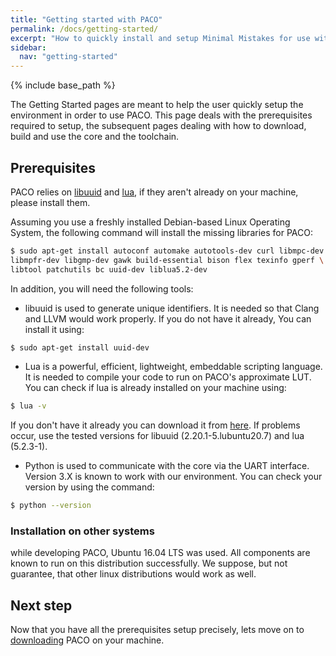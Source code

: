 ```yaml
---
title: "Getting started with PACO"
permalink: /docs/getting-started/
excerpt: "How to quickly install and setup Minimal Mistakes for use with GitHub Pages."
sidebar:
  nav: "getting-started"
---
```


{% include base_path %}

The Getting Started pages are meant to help the user quickly setup the environment in order to use PACO. This page deals with the prerequisites required to setup, the subsequent pages dealing with how to download, build and use the core and the toolchain.


## Prerequisites
PACO relies on [libuuid](https://sourceforge.net/projects/libuuid/) and [lua](https://www.lua.org/), if they aren't already on your machine, please install them.  

Assuming you use a freshly installed Debian-based Linux Operating System, the following command will install the missing libraries for PACO:

```bash
$ sudo apt-get install autoconf automake autotools-dev curl libmpc-dev \
libmpfr-dev libgmp-dev gawk build-essential bison flex texinfo gperf \
libtool patchutils bc uuid-dev liblua5.2-dev
``` 
In addition, you will need the following tools:

- libuuid is used to generate unique identifiers. It is needed so that Clang and LLVM would work properly. If you do not have it already, You can install it using:  

```bash
$ sudo apt-get install uuid-dev
```  
    
- Lua is a powerful, efficient, lightweight, embeddable scripting language. It is needed to compile your code to run on PACO's approximate LUT. You can check if lua is already installed on your machine using: 

```bash
$ lua -v
```  
  
If you don't have it already you can download it from [here](https://www.lua.org/download.html). If problems occur, use the tested versions for libuuid (2.20.1-5.lubuntu20.7) and lua (5.2.3-1).

- Python is used to communicate with the core via the UART interface. Version 3.X is known to work with our environment. You can check your version by using the command:

```bash
$ python --version
```  

### Installation on other systems

while developing PACO, Ubuntu 16.04 LTS was used. All components are known to run on this distribution successfully. We suppose, but not guarantee, that other linux distributions would work as well.

## Next step

Now that you have all the prerequisites setup precisely, lets move on to [downloading](https://paco-cpu.github.io/paco-cpu/docs/download/) PACO on your machine.
